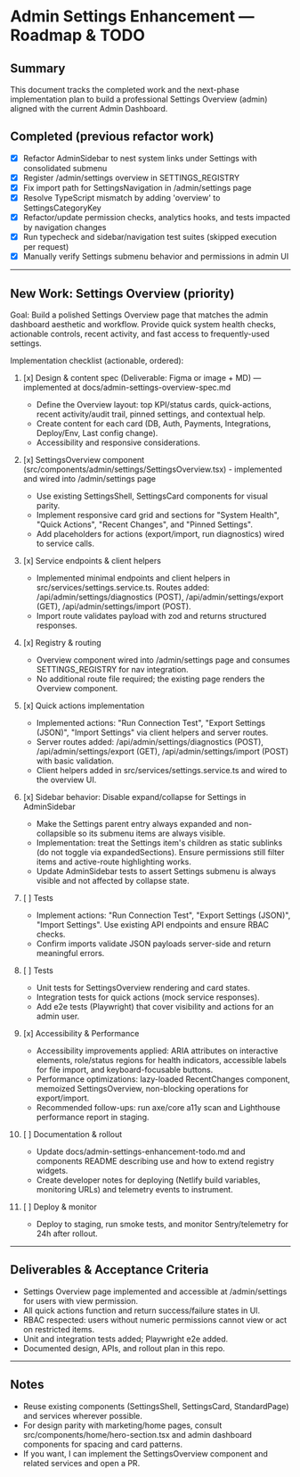 # Admin Settings Enhancement — Roadmap & TODO

## Summary
This document tracks the completed work and the next-phase implementation plan to build a professional Settings Overview (admin) aligned with the current Admin Dashboard.

## Completed (previous refactor work)
- [x] Refactor AdminSidebar to nest system links under Settings with consolidated submenu
- [x] Register /admin/settings overview in SETTINGS_REGISTRY
- [x] Fix import path for SettingsNavigation in /admin/settings page
- [x] Resolve TypeScript mismatch by adding 'overview' to SettingsCategoryKey
- [x] Refactor/update permission checks, analytics hooks, and tests impacted by navigation changes
- [x] Run typecheck and sidebar/navigation test suites (skipped execution per request)
- [x] Manually verify Settings submenu behavior and permissions in admin UI

---

## New Work: Settings Overview (priority)
Goal: Build a polished Settings Overview page that matches the admin dashboard aesthetic and workflow. Provide quick system health checks, actionable controls, recent activity, and fast access to frequently-used settings.

Implementation checklist (actionable, ordered):

1. [x] Design & content spec (Deliverable: Figma or image + MD) — implemented at docs/admin-settings-overview-spec.md
   - Define the Overview layout: top KPI/status cards, quick-actions, recent activity/audit trail, pinned settings, and contextual help.
   - Create content for each card (DB, Auth, Payments, Integrations, Deploy/Env, Last config change).
   - Accessibility and responsive considerations.

2. [x] SettingsOverview component (src/components/admin/settings/SettingsOverview.tsx) - implemented and wired into /admin/settings page
   - Use existing SettingsShell, SettingsCard components for visual parity.
   - Implement responsive card grid and sections for "System Health", "Quick Actions", "Recent Changes", and "Pinned Settings".
   - Add placeholders for actions (export/import, run diagnostics) wired to service calls.

3. [x] Service endpoints & client helpers
   - Implemented minimal endpoints and client helpers in src/services/settings.service.ts. Routes added: /api/admin/settings/diagnostics (POST), /api/admin/settings/export (GET), /api/admin/settings/import (POST).
   - Import route validates payload with zod and returns structured responses.

4. [x] Registry & routing
   - Overview component wired into /admin/settings page and consumes SETTINGS_REGISTRY for nav integration.
   - No additional route file required; the existing page renders the Overview component.

5. [x] Quick actions implementation
   - Implemented actions: "Run Connection Test", "Export Settings (JSON)", "Import Settings" via client helpers and server routes.
   - Server routes added: /api/admin/settings/diagnostics (POST), /api/admin/settings/export (GET), /api/admin/settings/import (POST) with basic validation.
   - Client helpers added in src/services/settings.service.ts and wired to the overview UI.

6. [x] Sidebar behavior: Disable expand/collapse for Settings in AdminSidebar
   - Make the Settings parent entry always expanded and non-collapsible so its submenu items are always visible.
   - Implementation: treat the Settings item's children as static sublinks (do not toggle via expandedSections). Ensure permissions still filter items and active-route highlighting works.
   - Update AdminSidebar tests to assert Settings submenu is always visible and not affected by collapse state.

7. [ ] Tests
   - Implement actions: "Run Connection Test", "Export Settings (JSON)", "Import Settings". Use existing API endpoints and ensure RBAC checks.
   - Confirm imports validate JSON payloads server-side and return meaningful errors.

6. [ ] Tests
   - Unit tests for SettingsOverview rendering and card states.
   - Integration tests for quick actions (mock service responses).
   - Add e2e tests (Playwright) that cover visibility and actions for an admin user.

7. [x] Accessibility & Performance
   - Accessibility improvements applied: ARIA attributes on interactive elements, role/status regions for health indicators, accessible labels for file import, and keyboard-focusable buttons.
   - Performance optimizations: lazy-loaded RecentChanges component, memoized SettingsOverview, non-blocking operations for export/import.
   - Recommended follow-ups: run axe/core a11y scan and Lighthouse performance report in staging.

8. [ ] Documentation & rollout
   - Update docs/admin-settings-enhancement-todo.md and components README describing use and how to extend registry widgets.
   - Create developer notes for deploying (Netlify build variables, monitoring URLs) and telemetry events to instrument.

9. [ ] Deploy & monitor
   - Deploy to staging, run smoke tests, and monitor Sentry/telemetry for 24h after rollout.

---

## Deliverables & Acceptance Criteria
- Settings Overview page implemented and accessible at /admin/settings for users with view permission.
- All quick actions function and return success/failure states in UI.
- RBAC respected: users without numeric permissions cannot view or act on restricted items.
- Unit and integration tests added; Playwright e2e added.
- Documented design, APIs, and rollout plan in this repo.

---

## Notes
- Reuse existing components (SettingsShell, SettingsCard, StandardPage) and services wherever possible.
- For design parity with marketing/home pages, consult src/components/home/hero-section.tsx and admin dashboard components for spacing and card patterns.
- If you want, I can implement the SettingsOverview component and related services and open a PR.
